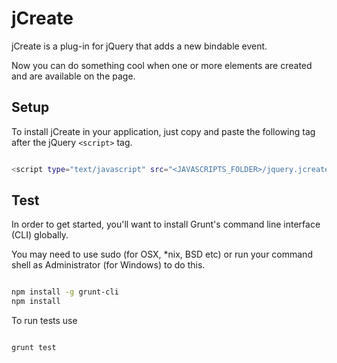 jCreate
=======

jCreate is a plug-in for jQuery that adds a new bindable event.

Now you can do something cool when one or more elements are created and are available on the page.

Setup
-----

To install jCreate in your application, just copy and paste the following tag after the jQuery `<script>` tag.

```sh

<script type="text/javascript" src="<JAVASCRIPTS_FOLDER>/jquery.jcreate.min.js"></script>
```

Test
----

In order to get started, you'll want to install Grunt's command line interface (CLI) globally.

You may need to use sudo (for OSX, *nix, BSD etc) or run your command shell as Administrator (for Windows) to do this.

```sh

npm install -g grunt-cli
npm install
```

To run tests use

```sh

grunt test
```
